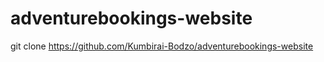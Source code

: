 # adventurebookings-website




git clone https://github.com/Kumbirai-Bodzo/adventurebookings-website